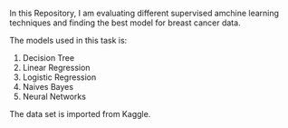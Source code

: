 In this Repository, I am evaluating different supervised amchine learning techniques and finding the best model for breast cancer data.

The models used in this task is:
1. Decision Tree
2. Linear Regression
3. Logistic Regression
4. Naives Bayes
5. Neural Networks

The data set is imported from Kaggle.
